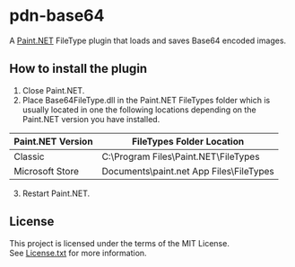 # pdn-base64

A [Paint.NET](http://www.getpaint.net) FileType plugin that loads and saves Base64 encoded images.

## How to install the plugin

1. Close Paint.NET.
2. Place Base64FileType.dll in the Paint.NET FileTypes folder which is usually located in one the following locations depending on the Paint.NET version you have installed.

  Paint.NET Version |  FileTypes Folder Location
  --------|----------
  Classic | C:\Program Files\Paint.NET\FileTypes    
  Microsoft Store | Documents\paint.net App Files\FileTypes
  
3. Restart Paint.NET.

## License

This project is licensed under the terms of the MIT License.   
See [License.txt](License.txt) for more information.